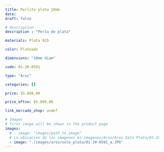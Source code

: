 ```yaml
---
title: Perlita plata 10mm
date: 
draft: false

# descripcion
description : "Perla de plata"

materials: Plata 925

color: Plateado

dimensions: "10mm diam"

code: 01-20-0501

type: "Aros"

categories: []

price: $5.880,00

price_eftvo: $5.000,00

link_mercado_shop: undef

# Images
# first image will be shown in the product page
images:
  # - image: "images/path_to_image"
  # La ubicacion de las imagenes es imagenes/Aros/Aros.Solo Plata/01-20-0501-perlita-plata-10mm
  - image: "./images/aros/solo_plata/01-20-0501_a.JPG"
---
```

